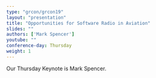 ```yaml
---
type: "grcon/grcon19"
layout: "presentation"
title: "Opportunities for Software Radio in Aviation"
slides: ""
authors: ['Mark Spencer']
youtube: ""
conference-day: Thursday 
weight: 1
---
```

Our Thursday Keynote is Mark Spencer.
